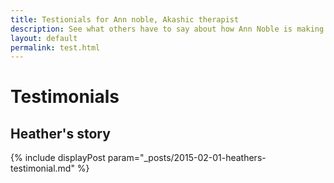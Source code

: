 ```yaml
---
title: Testionials for Ann noble, Akashic therapist
description: See what others have to say about how Ann Noble is making a differance in their lives. 
layout: default
permalink: test.html
---
```


# Testimonials


## Heather's story

{% include displayPost param="_posts/2015-02-01-heathers-testimonial.md" %}
